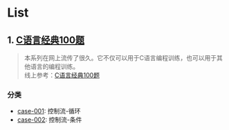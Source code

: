 
# List

## 1. [C语言经典100题](./classical-c-100)
> 本系列在网上流传了很久。它不仅可以用于C语言编程训练，也可以用于其他语言的编程训练。  
> 线上参考：[C语言经典100题](https://www.runoob.com/cprogramming/c-100-examples.html)

### 分类
- [case-001](./classical-100/case-001/desc.md): 控制流-循环
- [case-002](./classical-100/case-002/desc.md): 控制流-条件
